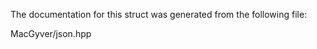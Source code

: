 <div id="structdetail_1_1container__input__adapter__factory__impl_1_1container__input__adapter__factory">

</div>

<span id="structdetail_1_1container__input__adapter__factory__impl_1_1container__input__adapter__factory"
label="structdetail_1_1container__input__adapter__factory__impl_1_1container__input__adapter__factory"></span>

The documentation for this struct was generated from the following file:

<div class="DoxyCompactItemize">

MacGyver/json.hpp

</div>
